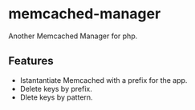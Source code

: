 # memcached-manager
Another Memcached Manager for php.

## Features
* Istantantiate Memcached with a prefix for the app.
* Delete keys by prefix.
* Dlete keys by pattern.
